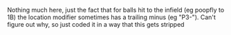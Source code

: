 Nothing much here, just the fact that for balls hit to the infield (eg poopfly to 1B) the location modifier sometimes has a trailing minus (eg "P3-"). Can't figure out why, so just coded it in a way that this gets stripped